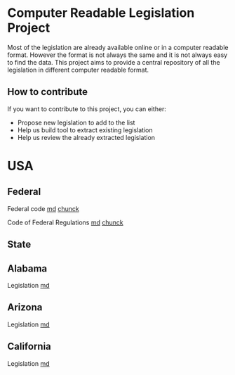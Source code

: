 # Computer Readable Legislation Project

Most of the legislation are already available online or in a computer readable format. However the format is not always the same and it is not always easy to find the data. This project aims to provide a central repository of all the legislation in different computer readable format.

## How to contribute

If you want to contribute to this project, you can either:
- Propose new legislation to add to the list
- Help us build tool to extract existing legislation
- Help us review the already extracted legislation


# USA

## Federal



 Federal code [md](https://github.com/codexstanford/markdown-of-the-usa-code)  [chunck](https://github.com/codexstanford/markdown-chunck-of-the-usa-code) 



 Code of Federal Regulations [md](https://github.com/codexstanford/markdown-of-the-usa-code-of-federal-regulation)  [chunck]( https://github.com/codexstanford/markdown-chunck-of-the-usa-code-of-federal-regulation) 

## State

## Alabama



 Legislation [md](https://github.com/codexstanford/markdown-of-the-alaska-legislation) 

## Arizona



 Legislation [md](https://github.com/codexstanford/markdown-of-the-arizona-legislation) 

## California



 Legislation [md](https://github.com/codexstanford/markdown-of-the-california-legislation) 

